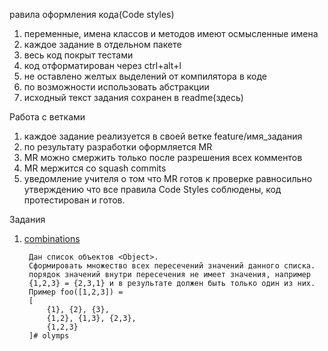 равила оформления кода(Code styles)

1) переменные, имена классов и методов имеют осмысленные имена
2) каждое задание в отдельном пакете
3) весь код покрыт тестами
4) код отформатирован через ctrl+alt+l
5) не оставлено желтых выделений от компилятора в коде
6) по возможности использовать абстракции
7) исходный текст задания сохранен в readme(здесь)

Работа с ветками

1) каждое задание реализуется в своей ветке feature/имя_задания
2) по результату разработки оформляется MR
3) MR можно смержить только после разрешения всех комментов
4) MR мержится со squash commits
5) уведомление учителя о том что MR готов к проверке равносильно утверждению что все правила Code Styles соблюдены, код
   протестирован и готов.

Задания

1. [combinations](./src/main/ru/nalemian/lessons/collections/combinations)

        Дан список объектов <Object>.
        Сформировать множество всех пересечений значений данного списка.
        порядок значений внутри пересечения не имеет значения, например
        {1,2,3} = {2,3,1} и в результате должен быть только один из них.
        Пример foo([1,2,3]) = 
        [
            {1}, {2}, {3},
            {1,2}, {1,3}, {2,3},
            {1,2,3}
        ]#   o l y m p s  
 